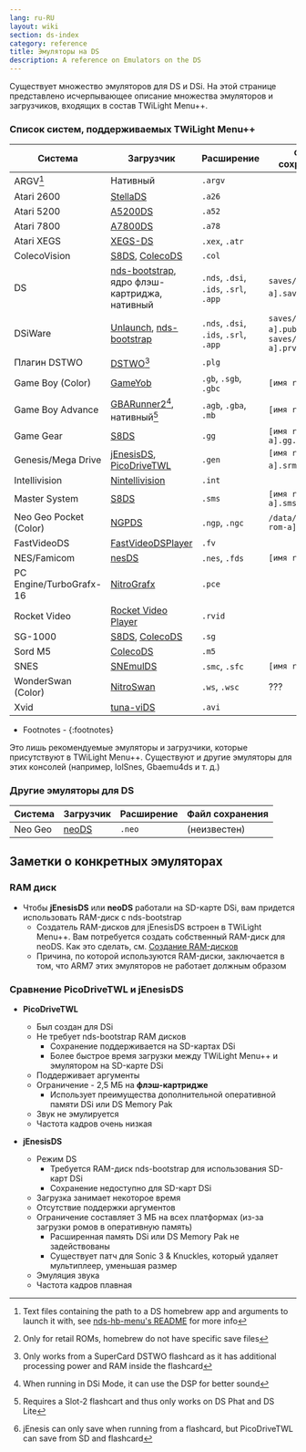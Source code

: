 ```yaml
---
lang: ru-RU
layout: wiki
section: ds-index
category: reference
title: Эмуляторы на DS
description: A reference on Emulators on the DS
---
```


Существует множество эмуляторов для DS и DSi. На этой странице представлено исчерпывающее описание множества эмуляторов и загрузчиков, входящих в состав TWiLight Menu++.

### Список систем, поддерживаемых TWiLight Menu++

| Система                 | Загрузчик                                             | Расширение                             | Файл сохранения                                  |
| ----------------------- | ----------------------------------------------------- | -------------------------------------- | ------------------------------------------------ |
| ARGV[^1]                | Нативный                                              | `.argv`                                |                                                  |
| Atari 2600              | [StellaDS][stellads]                                  | `.a26`                                 |                                                  |
| Atari 5200              | [A5200DS][a5200ds]                                    | `.a52`                                 |                                                  |
| Atari 7800              | [A7800DS][a7800ds]                                    | `.a78`                                 |                                                  |
| Atari XEGS              | [XEGS-DS][xegs-ds]                                    | `.xex`, `.atr`                         |                                                  |
| ColecoVision            | [S8DS][s8ds], [ColecoDS][colecods]                    | `.col`                                 |                                                  |
| DS                      | [nds-bootstrap][ndsbs], ядро флэш-картриджа, нативный | `.nds`, `.dsi`, `.ids`, `.srl`, `.app` | `saves/[имя rom-a].sav`[^2]                      |
| DSiWare                 | [Unlaunch][unlaunch], [nds-bootstrap][ndsbs]          | `.nds`, `.dsi`, `.ids`, `.srl`, `.app` | `saves/[имя rom-a].pub`, `saves/[имя rom-a].prv` |
| Плагин DSTWO            | [DSTWO][dstwo][^3]                                    | `.plg`                                 |                                                  |
| Game Boy (Color)        | [GameYob][gameyob]                                    | `.gb`, `.sgb`, `.gbc`                  | `[имя rom-a].sav`                                |
| Game Boy Advance        | [GBARunner2][gbarunner2][^4], нативный[^5]            | `.agb`, `.gba`, `.mb`                  | `[имя rom-a].sav`                                |
| Game Gear               | [S8DS][s8ds]                                          | `.gg`                                  | `[имя rom-a].gg.sav`                             |
| Genesis/Mega Drive      | [jEnesisDS][jenesis], [PicoDriveTWL][pdtwl]           | `.gen`                                 | `[имя rom-a].srm`[^6]                            |
| Intellivision           | [Nintellivision][nintellivision]                      | `.int`                                 |                                                  |
| Master System           | [S8DS][s8ds]                                          | `.sms`                                 | `[имя rom-a].sms.sav`                            |
| Neo Geo Pocket (Color)  | [NGPDS][ngpds]                                        | `.ngp`, `.ngc`                         | `/data/ngpds/[имя rom-a].ngp.fla`                |
| FastVideoDS             | [FastVideoDSPlayer][fastvideodsplayer]                | `.fv`                                  |                                                  |
| NES/Famicom             | [nesDS][nesds]                                        | `.nes`, `.fds`                         | `[имя rom-a].sav`                                |
| PC Engine/TurboGrafx-16 | [NitroGrafx][nitrografx]                              | `.pce`                                 |                                                  |
| Rocket Video            | [Rocket Video Player][rvidplayer]                     | `.rvid`                                |                                                  |
| SG-1000                 | [S8DS][s8ds], [ColecoDS][colecods]                    | `.sg`                                  |                                                  |
| Sord M5                 | [ColecoDS][colecods]                                  | `.m5`                                  |                                                  |
| SNES                    | [SNEmulDS][snemulds]                                  | `.smc`, `.sfc`                         | `[имя rom-a].srm`                                |
| WonderSwan (Color)      | [NitroSwan][nitroswan]                                | `.ws`, `.wsc`                          | ???                                              |
| Xvid                    | [tuna-viDS][tunavids]                                 | `.avi`                                 |                                                  |

- Footnotes -
{:footnotes}

Это лишь рекомендуемые эмуляторы и загрузчики, которые присутствуют в TWiLight Menu++. Существуют и другие эмуляторы для этих консолей (например, lolSnes, Gbaemu4ds и т. д.)

### Другие эмуляторы для DS

| Система | Загрузчик      | Расширение | Файл сохранения |
| ------- | -------------- | ---------- | --------------- |
| Neo Geo | [neoDS][neods] | `.neo`     | (неизвестен)    |

## Заметки о конкретных эмуляторах
### RAM диск
- Чтобы **jEnesisDS** или **neoDS** работали на SD-карте DSi, вам придется использовать RAM-диск с nds-bootstrap
   - Создатель RAM-дисков для jEnesisDS встроен в TWiLight Menu++. Вам потребуется создать собственный RAM-диск для neoDS. Как это сделать, см. [Создание RAM-дисков](../twilightmenu/creating-ram-disks)
   - Причина, по которой используются RAM-диски, заключается в том, что ARM7 этих эмуляторов не работает должным образом

### Сравнение PicoDriveTWL и jEnesisDS
- **PicoDriveTWL**
   - Был создан для DSi
   - Не требует nds-bootstrap RAM дисков
      - Сохранение поддерживается на SD-картах DSi
      - Более быстрое время загрузки между TWiLight Menu++ и эмулятором на SD-карте DSi
   - Поддерживает аргументы
   - Ограничение - 2,5 МБ на **флэш-картридже**
      - Использует преимущества дополнительной оперативной памяти DSi или DS Memory Pak
   - Звук не эмулируется
   - Частота кадров очень низкая

- **jEnesisDS**
   - Режим DS
      - Требуется RAM-диск nds-bootstrap для использования SD-карт DSi
      - Сохранение недоступно для SD-карт DSi
   - Загрузка занимает некоторое время
   - Отсутствие поддержки аргументов
   - Ограничение составляет 3 МБ на всех платформах (из-за загрузки ромов в оперативную память)
      - Расширенная память DSi или DS Memory Pak не задействованы
      - Существует патч для Sonic 3 & Knuckles, который удаляет мультиплеер, уменьшая размер
   - Эмуляция звука
   - Частота кадров плавная


<!-- Links for tables -->
[^1]: Text files containing the path to a DS homebrew app and arguments to launch it with, see [nds-hb-menu's README](https://github.com/devkitPro/nds-hb-menu#passing-arguments) for more info
[^2]: Only for retail ROMs, homebrew do not have specific save files
[^3]: Only works from a SuperCard DSTWO flashcard as it has additional processing power and RAM inside the flashcard
[^4]: When running in DSi Mode, it can use the DSP for better sound
[^5]: Requires a Slot-2 flashcart and thus only works on DS Phat and DS Lite
[^6]: jEnesis can only save when running from a flashcard, but PicoDriveTWL can save from SD and flashcard

[a5200ds]: https://github.com/wavemotion-dave/A5200DS
[a7800ds]: https://github.com/wavemotion-dave/A7800DS
[colecods]: https://github.com/wavemotion-dave/ColecoDS
[dstwo]: http://eng.supercard.sc
[fastvideodsplayer]: https://github.com/Gericom/FastVideoDSPlayer
[gameyob]: https://github.com/Drenn1/GameYob
[gbarunner2]: https://github.com/Gericom/GBARunner2
[jenesis]: https://www.gamebrew.org/wiki/JEnesisDS
[ndsbs]: https://github.com/DS-Homebrew/nds-bootstrap
[nesds]: https://github.com/DS-Homebrew/NesDS
[ngpds]: https://github.com/FluBBaOfWard/NGPDS
[nitrografx]: https://www.gamebrew.org/wiki/NitroGrafx
[nitroswan]: https://github.com/FluBBaOfWard/NitroSwan
[pdtwl]: https://github.com/DS-Homebrew/PicoDriveTWL
[rvidplayer]: https://gbatemp.net/threads/539163
[s8ds]: https://github.com/FluBBaOfWard/S8DS
[snemulds]: https://www.gamebrew.org/wiki/SnemulDS_-_Revival
[stellads]: https://github.com/wavemotion-dave/StellaDS
[unlaunch]: https://problemkaputt.de/unlaunch.htm
[xegs-ds]: https://github.com/wavemotion-dave/XEGS-DS
[neods]: https://www.gamebrew.org/wiki/NeoDS
[nintellivision]: https://github.com/wavemotion-dave/NINTV-DS
[tunavids]: https://github.com/chishm/tuna-vids

